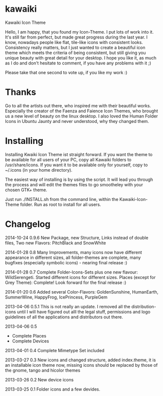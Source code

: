 kawaiki
=======

Kawaiki Icon Theme


Hello, I am happy, that you found my Icon-Theme. I put lots of work into it. It's still far from perfect, but made great progress during the last year. I know, nowadays people like flat, tile-like icons with consistent looks. Consistency really matters, but I just wanted to create a beautiful icon theme which meets the criteria of being consistent, but still giving you unique beauty with great detail for your desktop. I hope you like it, as much as I do and don't hesitate to comment, if you have any problems with it ;)


Please take that one second to vote up, if you like my work :)


Thanks
======

Go to all the artists out there, who inspired me with their beautiful works. Especially the creator of the Faenza and Faience Icon Themes, who brought us a new level of beauty on the linux desktop.
I also loved the Human Folder Icons in Ubuntu Jaunty and never understood, why they changed them.


Installing
==========

Installing Kwaiki Icon Theme ist straight forward. If you want the theme to be available for all users of your PC,
copy all Kawaiki folders to /usr/share/icons.
If you want it to be available only for yourself, copy to ~/.icons (in your home directory).

The easiest way of installing is by using the script. It will lead you through the process
and will edit the themes files to go smootheley with your chosen GTK+ theme.

Just run ./INSTALL.sh from the command line, within the Kawaiki-Icon-Theme folder.
Run as root to install for all users.



Changelog
=========

2014-10-24 0.9.6 New Package, new Structure, Links instead of double files, Two new Flavors: PitchBlack and SnowWhite

2014-01-28 0.8 Many Improvements, many icons now have different appearance in different sizes, all folder-themes are complete, many bugfixes (especially symbolic icons) - nearing final release :)

2014-01-28 0.7 Complete Folder-Icons-Sets plus one new flavour: WildSerengeti. Started different icons for different sizes. Places (except for Grey Theme): Complete! Look forward for the final release :)

2014-01-20 0.6 Added several Color-Flavors: GoldenSunshine, HumanEarth, SummerWine, HappyFrog, IcePrincess, PurpleGem

2013-04-06 0.5.1
This is not really an update. I removed all the distribution-icons until I will have figured out alll the legal stuff, permissions and logo guidelines of all the applications and distributors out there.

2013-04-06 0.5
+ Complete Places
+ Complete Devices

2013-04-01 0.4 Complete Mimetype Set included

2013-03-27 0.3 New icons and changed structure, added index.theme, it is an installable icon theme now, missing icons should be replaced by those of the gnome, tango and hicolor themes

2013-03-26 0.2 New device icons

2013-03-25 0.1 Folder icons and a few devides.
